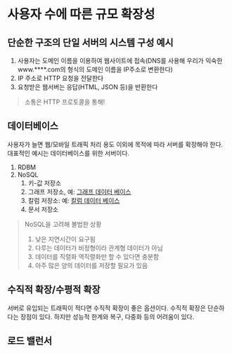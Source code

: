 사용자 수에 따른 규모 확장성
=

단순한 구조의 단일 서버의 시스템 구성 예시
-
1. 사용자는 도메인 이름을 이용하여 웹사이트에 접속(DNS를 사용해 우리가 익숙한 www.****.com의 형식의 도메인 이름을 IP주소로 변환한다)
2. IP 주소로 HTTP 요청을 전달한다
3. 요청받은 웹서버는 응답(HTML, JSON 등)을 반환한다

> 소통은 HTTP 프로토콜을 통해!

데이터베이스
-
사용자가 늘면 웹/모바일 트래픽 처리 용도 이외에 목적에 따라 서버를 확장해야 한다.
대표적인 예시는 데이터베이스를 위한 서버이다.

1. RDBM
2. NoSQL
   1. 키-값 저장소
   2. 그래프 저장소, 예: [그래프 데이터 베이스](https://bitnine.tistory.com/509?category=910749)
   3. 칼럼 저장소: 예: [칼럼 데이터 베이스](https://appmaster.io/ko/glossary/kalreomhyeong-jeojangso)
   4. 문서 저장소

> NoSQL을 고려해 볼법한 상황
> 1. 낮은 지연시간이 요구됨
> 2. 다루는 데이터가 비정형이라 관계형 데이터가 아님
> 3. 데이터를 직렬화 역직렬화만 할 수 있다면 충분함
> 4. 아주 많은 양의 데이터를 저장할 필요가 있음

수직적 확장/수평적 확장
-
서버로 유입되는 트래픽이 적다면 수직적 확장이 좋은 옵션이다.
수직적 확장은 단순하다는 장점이 있다.
하지만 성능적 한계와 복구, 다중화 등의 어려움이 있다.

로드 밸런서
-

